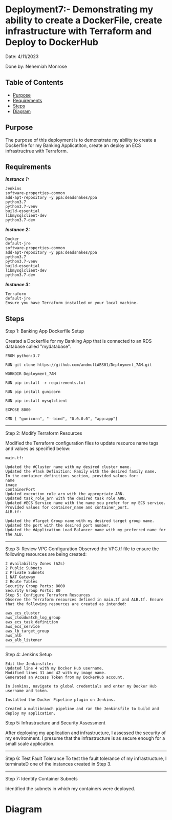 # Deployment7:- Demonstrating my ability to create a DockerFile, create infrastructure with Terraform and Deploy to DockerHub

Date: 4/11/2023

Done by: Nehemiah Monrose

## Table of Contents
- [Purpose](#purpose)
- [Requirements](#requirements)
- [Steps](#steps)
- [Diagram](#diagram)


## Purpose
The purpose of this deployment is to demonstrate my ability to create a Dockerfile for my Banking Applicatiton, create an deploy an ECS infrastructrue with Terraform.

## Requirements

<em><b>Instance 1:</b></em>
```
Jenkins
software-properties-common
add-apt-repository -y ppa:deadsnakes/ppa
python3.7
python3.7-venv
build-essential
libmysqlclient-dev
python3.7-dev
```

<em><b>Instance 2:</b></em>
```
Docker
default-jre
software-properties-common
add-apt-repository -y ppa:deadsnakes/ppa
python3.7
python3.7-venv
build-essential
libmysqlclient-dev
python3.7-dev
```

<em><b>Instance 3:</b></em>

```
Terraform
default-jre
Ensure you have Terraform installed on your local machine.
```
## Steps

Step 1: Banking App Dockerfile Setup

Created a Dockerfile for my Banking App that is connected to an RDS database called "mydatabase".
```
FROM python:3.7

RUN git clone https://github.com/andmulLABS01/Deployment_7AM.git

WORKDIR Deployment_7AM

RUN pip install -r requirements.txt

RUN pip install gunicorn

RUN pip install mysqlclient

EXPOSE 8000

CMD [ "gunicorn", "--bind", "0.0.0.0", "app:app"]
```
<hr>

Step 2: Modify Terraform Resources

Modified the Terraform configuration files to update resource name tags and values as specified below:
```
main.tf:

Updated the #Cluster name with my desired cluster name.
Updated the #Task Definition: Family with the desired family name.
In the container_definitions section, provided values for:
name
image
containerPort
Updated execution_role_arn with the appropriate ARN.
Updated task_role_arn with the desired task role ARN.
Updated #ECS Service name with the name you prefer for my ECS service.
Provided values for container_name and container_port.
ALB.tf:

Updated the #Target Group name with my desired target group name.
Updated the port with the desired port number.
Updated the #Application Load Balancer name with my preferred name for the ALB.
```
<hr>

Step 3: Review VPC Configuration
Observed the VPC.tf file to ensure the following resources are being created:

```
2 Availability Zones (AZs)
2 Public Subnets
2 Private Subnets
1 NAT Gateway
2 Route Tables
Security Group Ports: 8000
Security Group Ports: 80
Step 5: Configure Terraform Resources
Observe the Terraform resources defined in main.tf and ALB.tf. Ensure that the following resources are created as intended:

aws_ecs_cluster
aws_cloudwatch_log_group
aws_ecs_task_definition
aws_ecs_service
aws_lb_target_group
aws_alb
aws_alb_listener
```
<hr>

Step 4: Jenkins Setup
```
Edit the Jenkinsfile:
Updated line 4 with my Docker Hub username.
Modified lines 31 and 42 with my image name.
Generated an Access Token from my DockerHub account.

In Jenkins, navigate to global credentials and enter my Docker Hub username and token. 

Installed the Docker Pipeline plugin on Jenkins.

Created a multibranch pipeline and ran the Jenkinsfile to build and deploy my application.
```

Step 5: Infrastructure and Security Assessment

After deploying my application and infrastructure, I assessed the security of my environment. I presume that the infrastructure is as secure enough for a small scale application.
<hr>

Step 6: Test Fault Tolerance
To test the fault tolerance of my infrastructure, I terminateD one of the instances created in Step 3.
<hr>

Step 7: Identify Container Subnets

Identified the subnets in which my containers were deployed. 

# Diagram

